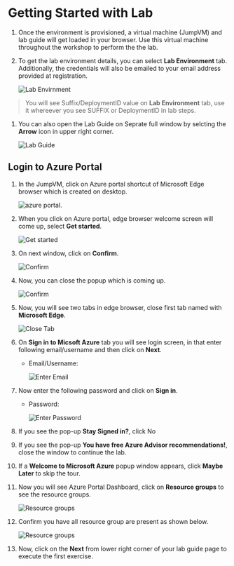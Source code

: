 # Getting Started with Lab

1. Once the environment is provisioned, a virtual machine (JumpVM) and lab guide will get loaded in your browser. Use this virtual machine throughout the workshop to perform the the lab.
1. To get the lab environment details, you can select **Lab Environment** tab. Additionally, the credentials will also be emailed to your email address provided at registration.

   ![](media/lab-details.png "Lab Envirnment")
 
 > You will see Suffix/DeploymentID value on **Lab Environment** tab, use it whereever you see SUFFIX or DeploymentID in lab steps.
 
1. You can also open the Lab Guide on Seprate full window by selcting the **Arrow** icon in upper right corner.

   ![](media/lab-guide-open.png "Lab Guide")
 
## Login to Azure Portal
1. In the JumpVM, click on Azure portal shortcut of Microsoft Edge browser which is created on desktop.

   ![azure portal.](media/azureportal.png)
   
1. When you click on Azure portal, edge browser welcome screen will come up, select **Get started**.

   ![](media/edge-get-started-window.png "Get started")
   
1. On next window, click on **Confirm**.

   ![](./media/edge-confirm.png "Confirm")
   
1. Now, you can close the popup which is coming up.

   ![](media/edge-continue.png "Confirm")
   
1. Now, you will see two tabs in edge browser, close first tab named with **Microsoft Edge**.

   ![](media/click-sign-in-to-microsoft-azure-tab.png "Close Tab")
   
1. On **Sign in to Micsoft Azure** tab you will see login screen, in that enter following email/username and then click on **Next**. 
   * Email/Username: <inject key="AzureAdUserEmail"></inject>
   
     ![](media/azure-login-enter-email.png "Enter Email")
     
1. Now enter the following password and click on **Sign in**.
   * Password: <inject key="AzureAdUserPassword"></inject>
   
     ![](media/azure-login-enter-password.png "Enter Password")
     
1. If you see the pop-up **Stay Signed in?**, click No

1. If you see the pop-up **You have free Azure Advisor recommendations!**, close the window to continue the lab.

1. If a **Welcome to Microsoft Azure** popup window appears, click **Maybe Later** to skip the tour.
   
1. Now you will see Azure Portal Dashboard, click on **Resource groups** to see the resource groups.

   ![](media/resource-groups.png "Resource groups")
   
1. Confirm you have all resource group are present as shown below.

   ![](media/resource-groups-02.png "Resource groups")
   
1. Now, click on the **Next** from lower right corner of your lab guide page to execute the first exercise.

